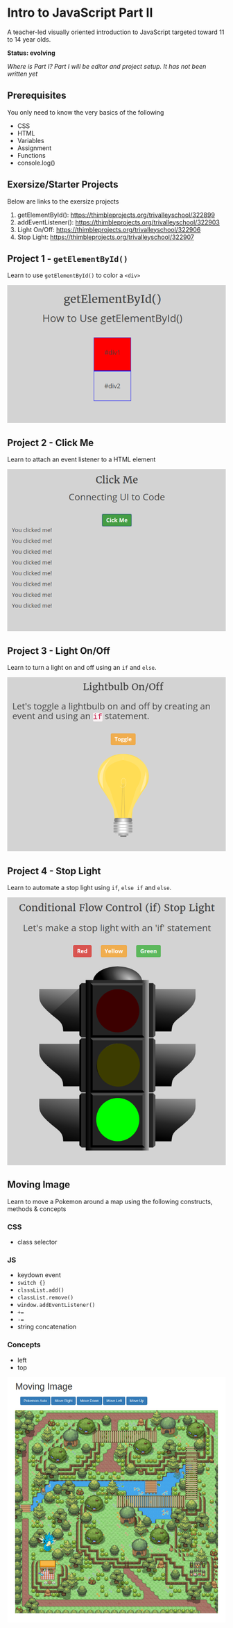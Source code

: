 # Intro to JavaScript Part II

A teacher-led visually oriented introduction to JavaScript targeted toward 11 to 14 year olds.

**Status: evolving**

*Where is Part I?*
*Part I will be editor and project setup. It has not been written yet*

## Prerequisites
You only need to know the very basics of the following
- CSS
- HTML
- Variables
- Assignment
- Functions
- console.log()

## Exersize/Starter Projects
Below are links to the exersize projects
1. getElementById(): https://thimbleprojects.org/trivalleyschool/322899
2. addEventListener(): https://thimbleprojects.org/trivalleyschool/322903
3. Light On/Off: https://thimbleprojects.org/trivalleyschool/322906
4. Stop Light: https://thimbleprojects.org/trivalleyschool/322907



## Project 1 - ````getElementById()````
Learn to use ````getElementById()```` to color a ````<div>````

![app screenshot](get-element-by-id.png)

## Project 2 - Click Me
Learn to attach an event listener to a HTML element

![app screenshot](clickme.png)

## Project 3 - Light On/Off
Learn to turn a light on and off using an ````if```` and ````else````.

![app screenshot](lightbulb-on-off.png)

## Project 4 - Stop Light
Learn to automate a stop light using ````if````, ````else if```` and ````else````.

![app screenshot](traffic-light.png)

## Moving Image
Learn to move a Pokemon around a map using the following constructs, methods & concepts
### CSS
- class selector
### JS
- keydown event
- ````switch {}````
- ````clsssList.add()````
- ````classList.remove()````
- ````window.addEventListener()````
- ````+=````
- ````-=````
- string concatenation
### Concepts
- left
- top  

![app screenshot](moving-image.png)
